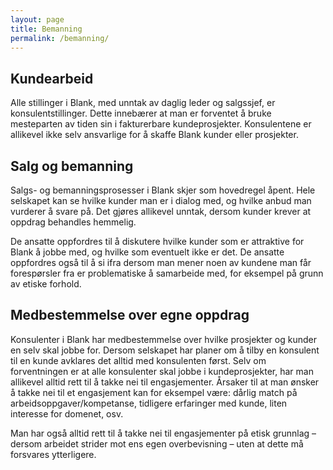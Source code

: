 ```yaml
---
layout: page
title: Bemanning
permalink: /bemanning/
---
```


## Kundearbeid
Alle stillinger i Blank, med unntak av daglig leder og salgssjef, er konsulentstillinger. Dette innebærer at man er forventet å bruke mesteparten av tiden sin i fakturerbare kundeprosjekter. Konsulentene er allikevel ikke selv ansvarlige for å skaffe Blank kunder eller prosjekter.

## Salg og bemanning
Salgs- og bemanningsprosesser i Blank skjer som hovedregel åpent. Hele selskapet kan se hvilke kunder man er i dialog med, og hvilke anbud man vurderer å svare på. Det gjøres allikevel unntak, dersom kunder krever at oppdrag behandles hemmelig.

De ansatte oppfordres til å diskutere hvilke kunder som er attraktive for Blank å jobbe med, og hvilke som eventuelt ikke er det. De ansatte oppfordres også til å si ifra dersom man mener noen av kundene man får forespørsler fra er problematiske å samarbeide med, for eksempel på grunn av etiske forhold.

## Medbestemmelse over egne oppdrag
Konsulenter i Blank har medbestemmelse over hvilke prosjekter og kunder en selv skal jobbe for. Dersom selskapet har planer om å tilby en konsulent til en kunde avklares det alltid med konsulenten først. Selv om forventningen er at alle konsulenter skal jobbe i kundeprosjekter, har man allikevel alltid rett til å takke nei til engasjementer. Årsaker til at man ønsker å takke nei til et engasjement kan for eksempel være: dårlig match på arbeidsoppgaver/kompetanse, tidligere erfaringer med kunde, liten interesse for domenet, osv.

Man har også alltid rett til å takke nei til engasjementer på etisk grunnlag – dersom arbeidet strider mot ens egen overbevisning – uten at dette må forsvares ytterligere.
